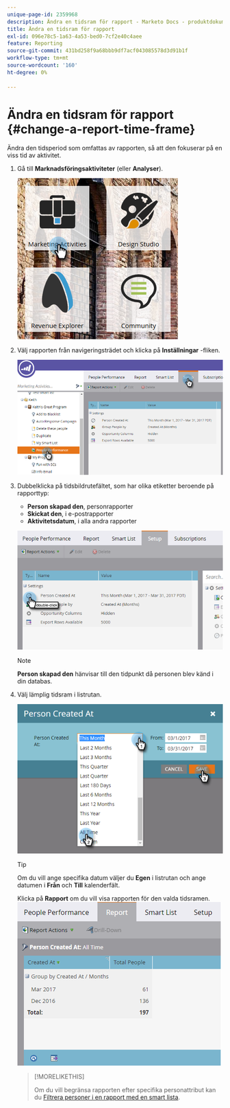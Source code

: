 ```yaml
---
unique-page-id: 2359968
description: Ändra en tidsram för rapport - Marketo Docs - produktdokumentation
title: Ändra en tidsram för rapport
exl-id: 096e78c5-1a63-4a53-bed0-7cf2e40c4aee
feature: Reporting
source-git-commit: 431bd258f9a68bbb9df7acf043085578d3d91b1f
workflow-type: tm+mt
source-wordcount: '160'
ht-degree: 0%

---
```


# Ändra en tidsram för rapport {#change-a-report-time-frame}

Ändra den tidsperiod som omfattas av rapporten, så att den fokuserar på en viss tid av aktivitet.

1. Gå till **Marknadsföringsaktiviteter** (eller **Analyser**).

   ![](assets/image2017-3-27-9-3a15-3a9.png)

1. Välj rapporten från navigeringsträdet och klicka på **Inställningar** -fliken.

   ![](assets/image2017-3-27-9-3a57-3a56.png)

1. Dubbelklicka på tidsbildrutefältet, som har olika etiketter beroende på rapporttyp:

   * **Person skapad den**, personrapporter
   * **Skickat den**, i e-postrapporter
   * **Aktivitetsdatum**, i alla andra rapporter

   ![](assets/image2017-3-27-9-3a58-3a23.png)

   >[!NOTE]
   >
   >**Person skapad den** hänvisar till den tidpunkt då personen blev känd i din databas.

1. Välj lämplig tidsram i listrutan.

   ![](assets/image2017-3-27-9-3a58-3a40.png)

   >[!TIP]
   >
   >Om du vill ange specifika datum väljer du **Egen** i listrutan och ange datumen i **Från** och **Till** kalenderfält.

   Klicka på **Rapport** om du vill visa rapporten för den valda tidsramen.\
   ![](assets/image2017-3-27-9-3a59-3a1.png)

   >[!MORELIKETHIS]
   >
   >Om du vill begränsa rapporten efter specifika personattribut kan du [Filtrera personer i en rapport med en smart lista](/help/marketo/product-docs/reporting/basic-reporting/editing-reports/filter-people-in-a-report-with-a-smart-list.md).
